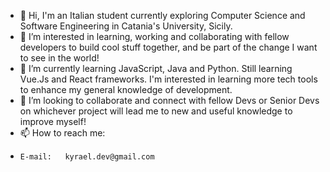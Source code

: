 - 👋 Hi, I'm an Italian student currently exploring Computer Science and Software Engineering in Catania's University, Sicily.
- 👀 I’m interested in learning, working and collaborating with fellow developers to build cool stuff together, and be part of the change I want to see in the world!
- 🌱 I’m currently learning JavaScript, Java and Python. Still learning Vue.Js and React frameworks. I'm interested in learning more tech tools to enhance my general knowledge of development.
- 💞️ I’m looking to collaborate and connect with fellow Devs or Senior Devs on whichever project will lead me to new and useful knowledge to improve myself!
- 📫 How to reach me:
-     E-mail:   kyrael.dev@gmail.com
